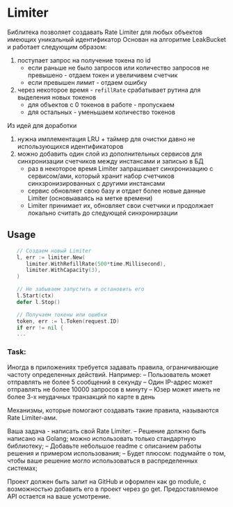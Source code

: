 # Limiter
Библитека позволяет создавать Rate Limiter для любых объектов имеющих уникальный идентификатор
Основан на алгоритме LeakBucket и работает следующим образом:
   1. поступает запрос на получение токена по id
      - если раньше не было запросов или количество запросов не превышено - отдаем токен и увеличивем счетчик
      - если превышен лимит - отдаем ошибку
   2. через некоторое время - `refillRate` срабатывает рутина для выделения новых токенов
      - для объектов с 0 токенов в работе - пропускаем
      - для остальных - уменьшаем количество токенов


Из идей для доработки
   1. нужна имплементация LRU + таймер для очистки давно не использующихся идентификаторов
   2. можно добавить один слой из дополнительных сервисов для синхронизации счетчиков между инстансами и записью в БД
      - раз в некоторое время Limiter запрашивает синхронизацию с сервисом/ами, который хранит набор счетчиков синхзронизированных с другими инстансами
      - сервис обновляет свою базу и отдает более новые данные Limiter (основыаваясь на метке времени)
      - Limiter принимает их, обновляет свои счетчики и продолжает локально считать до следующей синхронирзации

## Usage

```go
   // Создаем новый Limiter
   l, err := limiter.New(
      limiter.WithRefillRate(500*time.Millisecond),
      limiter.WithCapacity(3),
   )

   // Не забываем запустить и остановить его
   l.Start(ctx)
   defer l.Stop()

   // Получаем токены или ошибки
   token, err := l.Token(request.ID)
   if err != nil {
   ...
```

### Task:
Иногда в приложениях требуется задавать правила, ограничивающие частоту определенных действий. Например:
– Пользователь может отправлять не более 5 сообщений в секунду
– Один IP-адрес может отправлять не более 10000 запросов в минуту
– Юзер может иметь не более 3-х неудачных транзакций по карте в день


Механизмы, которые помогают создавать такие правила, называются Rate Limiter-ами.


Ваша задача - написать свой Rate Limiter.
– Решение должно быть написано на Golang; можно использовать только стандартную библиотеку;
– Добавьте небольшое readme с описанием работы решения и примером использования;
– Будет плюсом: подумайте о том, чтобы ваше решение могло использоваться в распределенных системах;


Проект должен быть залит на GitHub и оформлен как go module, с возможностью добавить его в проект через go get.
   Предоставляемое API остается на ваше усмотрение.
